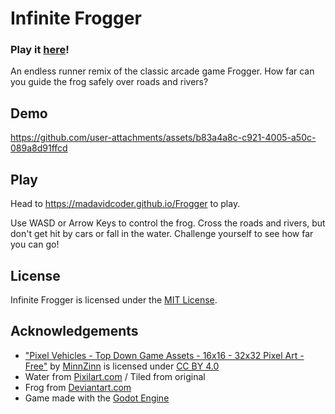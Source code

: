 # Infinite Frogger
### Play it [here](https://madavidcoder.github.io/Frogger)!
An endless runner remix of the classic arcade game Frogger. How far can you guide the frog safely over roads and rivers?

## Demo
https://github.com/user-attachments/assets/b83a4a8c-c921-4005-a50c-089a8d91ffcd

## Play
Head to https://madavidcoder.github.io/Frogger to play.

Use WASD or Arrow Keys to control the frog. Cross the roads and rivers, but don't get hit by cars or fall in the water. Challenge yourself to see how far you can go!

## License
Infinite Frogger is licensed under the [MIT License](https://github.com/MadAvidCoder/Frogger/blob/main/LICENSE).

## Acknowledgements
- ["Pixel Vehicles - Top Down Game Assets - 16x16 - 32x32 Pixel Art - Free"](https://minzinn.itch.io/pixelvehicles) by [MinnZinn](https://minzinn.itch.io/) is licensed under [CC BY 4.0](https://creativecommons.org/licenses/by/4.0/)
- Water from [Pixilart.com](https://www.pixilart.com/art/world-of-noel-water-animation-ee7d4460451792a) / Tiled from original
- Frog from [Deviantart.com](https://www.deviantart.com/kheftel/art/Frog-finished-549424306)
- Game made with the [Godot Engine](https://godotengine.org/)
